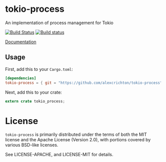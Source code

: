 # tokio-process

An implementation of process management for Tokio

[![Build Status](https://travis-ci.org/alexcrichton/tokio-process.svg?branch=master)](https://travis-ci.org/alexcrichton/tokio-process)
[![Build status](https://ci.appveyor.com/api/projects/status/43c8g7fy801e5902?svg=true)](https://ci.appveyor.com/project/alexcrichton/tokio-process)

[Documentation](https://alexcrichton.github.io/tokio-process)

## Usage

First, add this to your `Cargo.toml`:

```toml
[dependencies]
tokio-process = { git = "https://github.com/alexcrichton/tokio-process" }
```

Next, add this to your crate:

```rust
extern crate tokio_process;
```

# License

`tokio-process` is primarily distributed under the terms of both the MIT
license and the Apache License (Version 2.0), with portions covered by various
BSD-like licenses.

See LICENSE-APACHE, and LICENSE-MIT for details.


